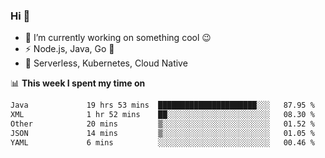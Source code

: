 ### Hi 👋

<!--
**nodejh/nodejh** is a ✨ _special_ ✨ repository because its `README.md` (this file) appears on your GitHub profile.

Here are some ideas to get you started:

- 🔭 I’m currently working on ...
- 🌱 I’m currently learning ...
- 👯 I’m looking to collaborate on ...
- 🤔 I’m looking for help with ...
- 💬 Ask me about ...
- 📫 How to reach me: ...
- 😄 Pronouns: ...
- ⚡ Fun fact: ...
-->

- 🔭 I’m currently working on something cool :wink:
- ⚡ Node.js, Java, Go :thought_balloon:
- 🤖 Serverless, Kubernetes, Cloud Native

📊 **This week I spent my time on**

<!--START_SECTION:waka-->

```txt
Java             19 hrs 53 mins  ██████████████████████░░░   87.95 %
XML              1 hr 52 mins    ██░░░░░░░░░░░░░░░░░░░░░░░   08.30 %
Other            20 mins         ▒░░░░░░░░░░░░░░░░░░░░░░░░   01.52 %
JSON             14 mins         ▒░░░░░░░░░░░░░░░░░░░░░░░░   01.05 %
YAML             6 mins          ░░░░░░░░░░░░░░░░░░░░░░░░░   00.46 %
```

<!--END_SECTION:waka-->


<!--
:traffic_light: **Visitors**

![visitors](https://visitor-badge.glitch.me/badge?page_id=nodejh.nodejh)
-->
